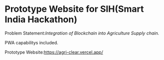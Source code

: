 # Prototype Website for SIH(Smart India Hackathon)

Problem Statement:*Integration of Blockchain into Agriculture Supply chain.*

PWA capabilitys included.

Prototype Website:https://agri-clear.vercel.app/
